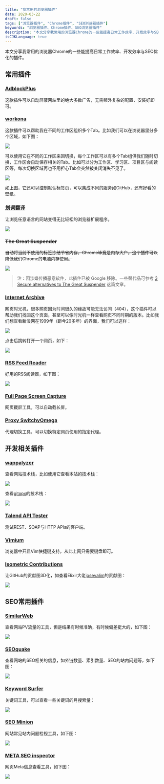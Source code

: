 ```yaml
---
title: "我常用的浏览器插件"
date: 2020-03-22
draft: false
tags: ["浏览器插件", "Chrome插件", "SEO浏览器插件"]
keywords: "浏览器插件、Chrome插件、SEO浏览器插件"
description: "本文分享我常用的浏览器Chrome的一些能提高日常工作效率、开发效率与SEO优化的插件。"
isCJKLanguage: true
---
```


本文分享我常用的浏览器Chrome的一些能提高日常工作效率、开发效率与SEO优化的插件。

## 常用插件

### [AdblockPlus](https://chrome.google.com/webstore/detail/adblock-plus-free-ad-bloc/cfhdojbkjhnklbpkdaibdccddilifddb)

这款插件可以自动屏蔽网站里的绝大多数广告，无需额外复杂的配置，安装好即可。

### [workona](https://workona.com/)

这款插件可以帮助我在不同的工作区组织多个Tab。比如我们可以在浏览器里分多个区域，如下图：

![](https://img.bmpi.dev/e925ce47-ab63-aaf2-378b-4f4db76421b5.png)

可以使用它在不同的工作区来回切换，每个工作区可以有多个Tab组供我们随时切换，工作区会自动保存相关的Tab。比如可以分为工作区、学习区、项目区与阅读区等，每次切换区域再也不用担心Tab会突然被关闭消失不见了。

![](https://img.bmpi.dev/bbe8fd8f-cd1f-60ce-c325-0f43fb342fcc.png)

如上图，它还可以控制默认标签页，可以集成不同的服务如GitHub，还有好看的壁纸。

### [划词翻译](https://github.com/Selection-Translator/crx-selection-translate)

让浏览任意语言的网站变得无比轻松的浏览器扩展程序。

![](https://img.bmpi.dev/80b1312f-a32f-998a-61d5-1581bcc618d9.png)

### ~~The Great Suspender~~

~~自动将当前不使用的标签冻结节省内存，Chrome毕竟是内存大户，这个插件可以降低我们Chrome的电脑内存使用。~~

![](https://img.bmpi.dev/eb2aa4f8-e183-996b-b9f6-b25238ad1d7c.png)

> 注：因涉嫌传播恶意软件，此插件已被 Google 移除。一些替代品可参考 [3 Secure alternatives to The Great Suspender](https://www.comparitech.com/blog/vpn-privacy/great-suspender-alternatives/) 这篇文章。

### [Internet Archive](https://chrome.google.com/webstore/detail/wayback-machine/fpnmgdkabkmnadcjpehmlllkndpkmiak)

网页时光机，很多网页因为时间很久的缘故可能无法访问（404），这个插件可以帮助我们找回这个页面，甚至可以像时光机一样查看网页不同时期的版本。比如我们想查看新浪网在1999年（距今20多年）的界面，我们可以这样：

![](https://img.bmpi.dev/865b7679-3f9f-8464-a3e2-b04a4e943247.png)

点击后跳转打开一个网页，如下：

![](https://img.bmpi.dev/b813bf1a-8652-438d-43dd-591125edafaf.png)

### [RSS Feed Reader](https://chrome.google.com/webstore/detail/rss-feed-reader/pnjaodmkngahhkoihejjehlcdlnohgmp)

好用的RSS阅读器，如下图：

![](https://img.bmpi.dev/00a18d52-8768-c560-a315-4ca340930bf5.png)

### [Full Page Screen Capture](https://chrome.google.com/webstore/detail/full-page-screen-capture/fdpohaocaechififmbbbbbknoalclacl)

网页截屏工具，可以自动截长屏。

### [Proxy SwitchyOmega](https://chrome.google.com/webstore/detail/proxy-switchyomega/padekgcemlokbadohgkifijomclgjgif)

代理切换工具，可以切换特定网页使用的指定代理。

## 开发相关插件

### [wappalyzer](https://www.wappalyzer.com/)

查看网站技术栈，比如使用它查看本站的技术栈：

![](https://img.bmpi.dev/b9d1bc00-84f2-f1b1-33b5-f071a5d34927.png)

查看[gitopx](https://www.gitopx.com/)的技术栈：

![](https://img.bmpi.dev/c8b83091-a215-2279-44fb-881a2626a488.png)

### [Talend API Tester](https://chrome.google.com/webstore/detail/talend-api-tester-free-ed/aejoelaoggembcahagimdiliamlcdmfm)

测试REST、SOAP与HTTP APIs的客户端。

### [Vimium](https://chrome.google.com/webstore/detail/vimium/dbepggeogbaibhgnhhndojpepiihcmeb)

浏览器中开启Vim快捷键支持，从此上网只需要键盘即可。

### [Isometric Contributions](https://chrome.google.com/webstore/detail/isometric-contributions/mjoedlfflcchnleknnceiplgaeoegien)

让GitHub的贡献图3D化，如查看Elixir大佬[josevalim](https://github.com/josevalim)的贡献图：

![](https://img.bmpi.dev/2a43a6ef-3ab8-59a6-79aa-66120cde0bc3.png)

## SEO常用插件

### [SimilarWeb](https://chrome.google.com/webstore/detail/similarweb-traffic-rank-w/hoklmmgfnpapgjgcpechhaamimifchmp)

查看网站PV流量的工具，但是结果有时候准确，有时候偏差挺大的，如下图：

![](https://img.bmpi.dev/634193d1-1d4a-a812-9b6a-50ed9cc9a0eb.png)

### [SEOquake](https://chrome.google.com/webstore/detail/seoquake/akdgnmcogleenhbclghghlkkdndkjdjc)

查看网站的SEO相关的信息，如外链数量、索引数量、SEO的站内问题等，如下图：

![](https://img.bmpi.dev/4a4620ee-4079-3ec6-ceaa-55c88cab7808.png)

### [Keyword Surfer](https://chrome.google.com/webstore/detail/keyword-surfer/bafijghppfhdpldihckdcadbcobikaca)

关键词工具，可以查看一些关键词的月搜索量：

![](https://img.bmpi.dev/a997c1c0-1409-3529-23fc-24241000c2b6.png)

### [SEO Minion](https://chrome.google.com/webstore/detail/seo-minion/giihipjfimkajhlcilipnjeohabimjhi)

网站常见站内问题检视工具，如下图：

![](https://img.bmpi.dev/90501bc8-8d8e-0e19-99f1-1bedb712b162.png)

### [META SEO inspector](https://chrome.google.com/webstore/detail/meta-seo-inspector/ibkclpciafdglkjkcibmohobjkcfkaef)

网页Meta信息查看工具，如下图：

![](https://img.bmpi.dev/4a1875ed-9bdb-2b49-ae60-a2e66f2a7e15.png)
